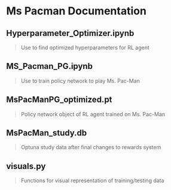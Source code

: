 # Ms Pacman Documentation
## Hyperparameter_Optimizer.ipynb 
> Use to find optimized hyperparameters for RL agent
## MS_Pacman_PG.ipynb
>  Use to train policy network to play Ms. Pac-Man
## MsPacManPG_optimized.pt
> Policy network object of RL agent trained on Ms. Pac-Man
## MsPacMan_study.db
> Optuna study data after final changes to rewards system
## visuals.py
> Functions for visual representation of training/testing data
